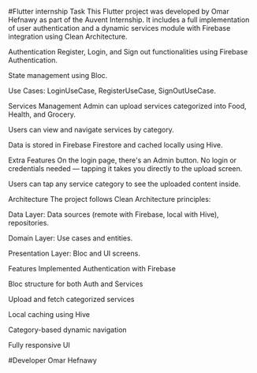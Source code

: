 #Flutter internship Task
This Flutter project was developed by Omar Hefnawy as part of the Auvent Internship. It includes a full implementation of user authentication and a dynamic services module with Firebase integration using Clean Architecture.

Authentication
Register, Login, and Sign out functionalities using Firebase Authentication.

State management using Bloc.

Use Cases: LoginUseCase, RegisterUseCase, SignOutUseCase.

Services Management
Admin can upload services categorized into Food, Health, and Grocery.

Users can view and navigate services by category.

Data is stored in Firebase Firestore and cached locally using Hive.

Extra Features
On the login page, there's an Admin button.
No login or credentials needed — tapping it takes you directly to the upload screen.

Users can tap any service category to see the uploaded content inside.

Architecture
The project follows Clean Architecture principles:

Data Layer: Data sources (remote with Firebase, local with Hive), repositories.

Domain Layer: Use cases and entities.

Presentation Layer: Bloc and UI screens.

Features Implemented
Authentication with Firebase

Bloc structure for both Auth and Services

Upload and fetch categorized services

Local caching using Hive

Category-based dynamic navigation

Fully responsive UI

#Developer
Omar Hefnawy
